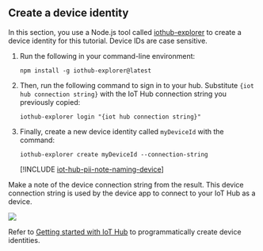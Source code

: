 ## Create a device identity

In this section, you use a Node.js tool called [iothub-explorer][iot-hub-explorer] to create a device identity for this tutorial. Device IDs are case sensitive.

1. Run the following in your command-line environment:

    `npm install -g iothub-explorer@latest`

1. Then, run the following command to sign in to your hub. Substitute `{iot hub connection string}` with the IoT Hub connection string you previously copied:

    `iothub-explorer login "{iot hub connection string}"`

1. Finally, create a new device identity called `myDeviceId` with the command:

    `iothub-explorer create myDeviceId --connection-string`

   [!INCLUDE [iot-hub-pii-note-naming-device](iot-hub-pii-note-naming-device.md)]

Make a note of the device connection string from the result. This device connection string is used by the device app to connect to your IoT Hub as a device.

![][img-identity]

Refer to [Getting started with IoT Hub][lnk-getstarted] to programmatically create device identities.

<!-- images and links -->
[img-identity]: media/iot-hub-get-started-create-device-identity/devidentity.png

[iot-hub-explorer]: https://github.com/Azure/iothub-explorer/blob/master/readme.md

[lnk-getstarted]: ../articles/iot-hub/quickstart-send-telemetry-dotnet.md
